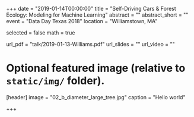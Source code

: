 +++
date = "2019-01-14T00:00:00"
title = "Self-Driving Cars & Forest Ecology: Modeling for Machine Learning"
abstract = ""
abstract_short = ""
event = "Data Day Texas 2018"
location = "Williamstown, MA"

selected = false
math = true

url_pdf = "talk/2019-01-13-Williams.pdf"
url_slides = ""
url_video = ""

# Optional featured image (relative to `static/img/` folder).
[header]
image = "02_b_diameter_large_tree.jpg"
caption = "Hello world"

+++

